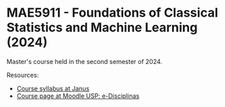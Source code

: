 # MAE5911 - Foundations of Classical Statistics and Machine Learning (2024)

Master's course held in the second semester of 2024.

Resources:
- [Course syllabus at Janus](https://uspdigital.usp.br/janus/componente/disciplinasOferecidasInicial.jsf?action=3&sgldis=MAE5911)
- [Course page at Moodle USP: e-Disciplinas](https://edisciplinas.usp.br/course/view.php?id=120794)


```{tableofcontents}
```